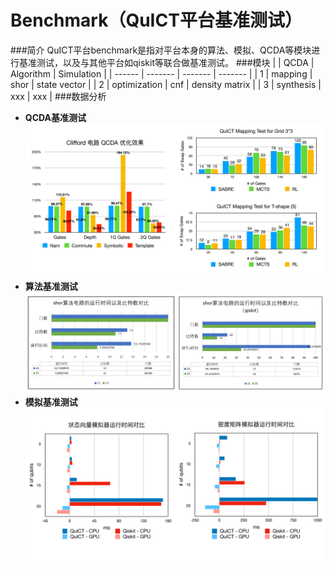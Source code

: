 # Benchmark（QuICT平台基准测试）
###简介
QuICT平台benchmark是指对平台本身的算法、模拟、QCDA等模块进行基准测试，以及与其他平台如qiskit等联合做基准测试。
###模块
|    |   QCDA  |   Algorithm  |   Simulation  |
| ------ | ------- | ------- | ------- |
|   1    |   mapping   |   shor   |   state vector   |
|   2    |   optimization   |   cnf   |   density matrix   |
|   3    |   synthesis   |   xxx   |   xxx   |
###数据分析
- **QCDA基准测试**
![qcda benchmark](assets/images/platformbenchmark/qcda_benchmark.png)
- **算法基准测试**
![algorithm benchmark](assets/images/platformbenchmark/algorithm_benchmark.png)
- **模拟基准测试**
![simulation benchmark](assets/images/platformbenchmark/simulation_benchmark.png)